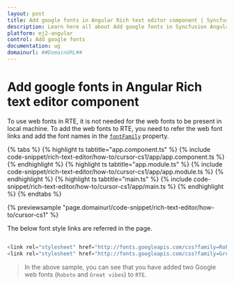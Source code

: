 ```yaml
---
layout: post
title: Add google fonts in Angular Rich text editor component | Syncfusion
description: Learn here all about Add google fonts in Syncfusion Angular Rich text editor component of Syncfusion Essential JS 2 and more.
platform: ej2-angular
control: Add google fonts 
documentation: ug
domainurl: ##DomainURL##
---
```


# Add google fonts in Angular Rich text editor component

To use web fonts in RTE, it is not needed for the web fonts to be present in local machine. To add the web fonts to RTE, you need to refer the web font links and add the font names in the [`fontFamily`](https://ej2.syncfusion.com/angular/documentation/api/rich-text-editor/#fontfamily) property.

{% tabs %}
{% highlight ts tabtitle="app.component.ts" %}
{% include code-snippet/rich-text-editor/how-to/cursor-cs1/app/app.component.ts %}
{% endhighlight %}
{% highlight ts tabtitle="app.module.ts" %}
{% include code-snippet/rich-text-editor/how-to/cursor-cs1/app/app.module.ts %}
{% endhighlight %}
{% highlight ts tabtitle="main.ts" %}
{% include code-snippet/rich-text-editor/how-to/cursor-cs1/app/main.ts %}
{% endhighlight %}
{% endtabs %}
  
{% previewsample "page.domainurl/code-snippet/rich-text-editor/how-to/cursor-cs1" %}

The below font style links are referred in the page.

```typescript

<link rel="stylesheet" href="http://fonts.googleapis.com/css?family=Roboto">
<link rel="stylesheet" href="http://fonts.googleapis.com/css?family=Great+Vibes">

```

> In the above sample, you can see that you have added two Google web fonts (`Roboto` and `Great vibes`) to `RTE`.